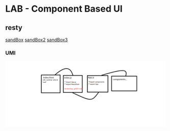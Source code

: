 # LAB - Component Based UI

## resty

[sandBox](https://z380h.csb.app/)
[sandBox2](https://orp5w.csb.app/)
[sandBox3](https://sd3zb.csb.app/)

### UMI

![](resty-base.png)

